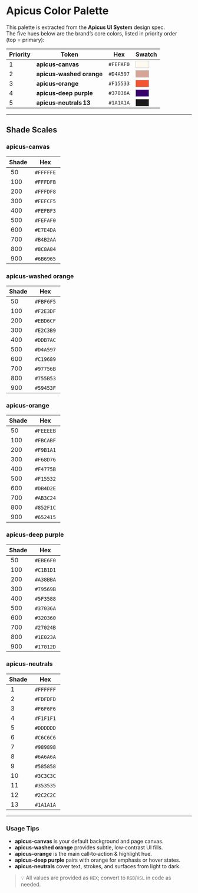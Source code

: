 # Apicus Color Palette

This palette is extracted from the **Apicus UI System** design spec.<br>
The five hues below are the brand’s core colors, listed in priority order (top = primary):

| Priority | Token               | Hex      | Swatch |
|----------|---------------------|----------|--------|
| 1        | **apicus‑canvas**   | `#FEFAF0`| <span style="display:inline-block;width:2.2em;height:1.1em;background:#FEFAF0;border:1px solid #ccc"></span> |
| 2        | **apicus‑washed orange** | `#D4A597`| <span style="display:inline-block;width:2.2em;height:1.1em;background:#D4A597;border:1px solid #ccc"></span> |
| 3        | **apicus‑orange**   | `#F15533`| <span style="display:inline-block;width:2.2em;height:1.1em;background:#F15533;border:1px solid #ccc"></span> |
| 4        | **apicus‑deep purple** | `#37036A`| <span style="display:inline-block;width:2.2em;height:1.1em;background:#37036A;border:1px solid #ccc"></span> |
| 5        | **apicus‑neutrals 13** | `#1A1A1A`| <span style="display:inline-block;width:2.2em;height:1.1em;background:#1A1A1A;border:1px solid #ccc"></span> |

---

## Shade Scales

### apicus‑canvas
| Shade | Hex |
|-------|-----|
| 50 | `#FFFFFE` |
| 100 | `#FFFDFB` |
| 200 | `#FFFDF8` |
| 300 | `#FEFCF5` |
| 400 | `#FEFBF3` |
| 500 | `#FEFAF0` |
| 600 | `#E7E4DA` |
| 700 | `#B4B2AA` |
| 800 | `#8C8A84` |
| 900 | `#6B6965` |

### apicus‑washed orange
| Shade | Hex |
|-------|-----|
| 50 | `#FBF6F5` |
| 100 | `#F2E3DF` |
| 200 | `#EBD6CF` |
| 300 | `#E2C3B9` |
| 400 | `#DDB7AC` |
| 500 | `#D4A597` |
| 600 | `#C19689` |
| 700 | `#97756B` |
| 800 | `#755B53` |
| 900 | `#59453F` |

### apicus‑orange
| Shade | Hex |
|-------|-----|
| 50 | `#FEEEEB` |
| 100 | `#FBCABF` |
| 200 | `#F9B1A1` |
| 300 | `#F68D76` |
| 400 | `#F4775B` |
| 500 | `#F15532` |
| 600 | `#DB4D2E` |
| 700 | `#AB3C24` |
| 800 | `#852F1C` |
| 900 | `#652415` |

### apicus‑deep purple
| Shade | Hex |
|-------|-----|
| 50 | `#EBE6F0` |
| 100 | `#C1B1D1` |
| 200 | `#A38BBA` |
| 300 | `#79569B` |
| 400 | `#5F3588` |
| 500 | `#37036A` |
| 600 | `#320360` |
| 700 | `#27024B` |
| 800 | `#1E023A` |
| 900 | `#17012D` |

### apicus‑neutrals
| Shade | Hex |
|-------|-----|
| 1 | `#FFFFFF` |
| 2 | `#FDFDFD` |
| 3 | `#F6F6F6` |
| 4 | `#F1F1F1` |
| 5 | `#DDDDDD` |
| 6 | `#C6C6C6` |
| 7 | `#989898` |
| 8 | `#6A6A6A` |
| 9 | `#585858` |
| 10 | `#3C3C3C` |
| 11 | `#353535` |
| 12 | `#2C2C2C` |
| 13 | `#1A1A1A` |

---

### Usage Tips
* **apicus‑canvas** is your default background and page canvas.
* **apicus‑washed orange** provides subtle, low‑contrast UI fills.
* **apicus‑orange** is the main call‑to‑action & highlight hue.
* **apicus‑deep purple** pairs with orange for emphasis or hover states.
* **apicus‑neutrals** cover text, strokes, and surfaces from light to dark.

> 💡 All values are provided as `HEX`; convert to `RGB`/`HSL` in code as needed.

